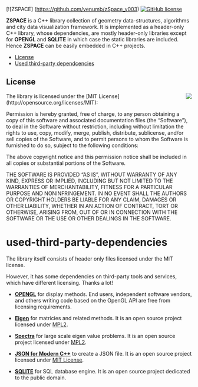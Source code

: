 [![ZSPACE] (https://github.com/venumb/zSpace_v003)
[![GitHub license](https://img.shields.io/badge/license-MIT-blue.svg)](https://github.com/venumb/zSpace_v003/LICENSE.MIT)

**ZSPACE** is a C++  library collection of geometry data-structures, algorithms and city data visualization framework. It is implemented as a header-only C++ library, whose dependencies, are mostly header-only libraries except for **OPENGL** and **SQLITE** in which case the  static libraries are included. Hence **ZSPACE** can be easily embedded in C++ projects. 

- [License](#license)
- [Used third-party dependcencies](#used-third-party-dependencies)

## License

<img align="right" src="http://opensource.org/trademarks/opensource/OSI-Approved-License-100x137.png">
The library is licensed under the [MIT License](http://opensource.org/licenses/MIT):

Permission is hereby granted, free of charge, to any person obtaining a copy of this software and associated documentation files (the “Software”), to deal in the Software without restriction, including without limitation the rights to use, copy, modify, merge, publish, distribute, sublicense, and/or sell copies of the Software, and to permit persons to whom the Software is furnished to do so, subject to the following conditions:

The above copyright notice and this permission notice shall be included in all copies or substantial portions of the Software.

THE SOFTWARE IS PROVIDED “AS IS”, WITHOUT WARRANTY OF ANY KIND, EXPRESS OR IMPLIED, INCLUDING BUT NOT LIMITED TO THE WARRANTIES OF MERCHANTABILITY, FITNESS FOR A PARTICULAR PURPOSE AND NONINFRINGEMENT. IN NO EVENT SHALL THE AUTHORS OR COPYRIGHT HOLDERS BE LIABLE FOR ANY CLAIM, DAMAGES OR OTHER LIABILITY, WHETHER IN AN ACTION OF CONTRACT, TORT OR OTHERWISE, ARISING FROM, OUT OF OR IN CONNECTION WITH THE SOFTWARE OR THE USE OR OTHER DEALINGS IN THE SOFTWARE.

# used-third-party-dependencies
The library itself consists of header only files licensed under the MIT license. 

However, it has some dependencies on third-party tools and services, which have different licensing. Thanks a lot!

- [**OPENGL**](https://www.opengl.org/about/) for display methods. End users, independent software vendors, and others writing code based on the OpenGL API are free from licensing requirements.

- [**Eigen**](https://github.com/eigenteam/eigen-git-mirror) for matricies and related methods. It is an open source project licensed under
[MPL2](https://www.mozilla.org/MPL/2.0/).

- [**Spectra**](https://github.com/yixuan/spectra) for large scale eigen value problems. It is an open source project licensed under
[MPL2](https://www.mozilla.org/MPL/2.0/).

- [**JSON for Modern C++**](https://github.com/nlohmann/json) to create a JSON file. It is an open source project licensed under
[MIT License](https://opensource.org/licenses/MIT).

- [**SQLITE**](https://www.sqlite.org/index.html) for SQL database engine. It is an open source project dedicated to the public domain.
